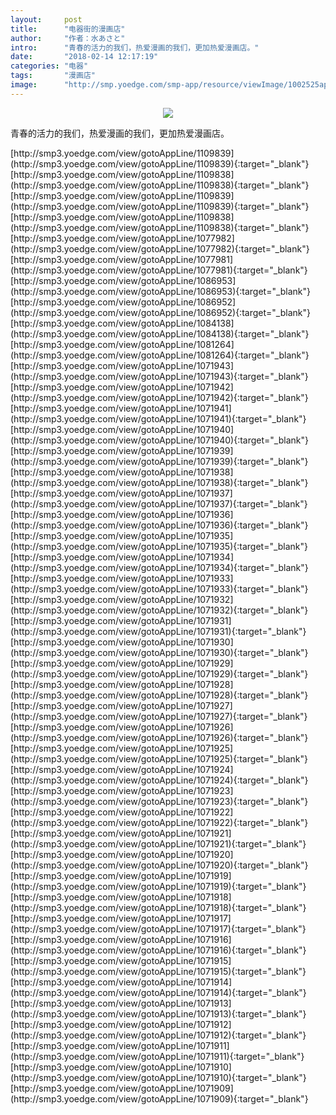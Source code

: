 ```yaml
---
layout:     post
title:      "电器街的漫画店"
author:     "作者：水あさと"
intro:      "青春的活力的我们，热爱漫画的我们，更加热爱漫画店。"
date:       "2018-02-14 12:17:19"
categories: "电器"
tags:       "漫画店"
image:      "http://smp.yoedge.com/smp-app/resource/viewImage/1002525appline.png"
---
```

<div style="text-align: center">
<p><img src="http://smp.yoedge.com/smp-app/resource/viewImage/1002525appline.png"/></p>
</div>
<p class="post-meta">
<span>青春的活力的我们，热爱漫画的我们，更加热爱漫画店。</span>
</p>
[http://smp3.yoedge.com/view/gotoAppLine/1109839](http://smp3.yoedge.com/view/gotoAppLine/1109839){:target="_blank"}
[http://smp3.yoedge.com/view/gotoAppLine/1109838](http://smp3.yoedge.com/view/gotoAppLine/1109838){:target="_blank"}
[http://smp3.yoedge.com/view/gotoAppLine/1109839](http://smp3.yoedge.com/view/gotoAppLine/1109839){:target="_blank"}
[http://smp3.yoedge.com/view/gotoAppLine/1109838](http://smp3.yoedge.com/view/gotoAppLine/1109838){:target="_blank"}
[http://smp3.yoedge.com/view/gotoAppLine/1077982](http://smp3.yoedge.com/view/gotoAppLine/1077982){:target="_blank"}
[http://smp3.yoedge.com/view/gotoAppLine/1077981](http://smp3.yoedge.com/view/gotoAppLine/1077981){:target="_blank"}
[http://smp3.yoedge.com/view/gotoAppLine/1086953](http://smp3.yoedge.com/view/gotoAppLine/1086953){:target="_blank"}
[http://smp3.yoedge.com/view/gotoAppLine/1086952](http://smp3.yoedge.com/view/gotoAppLine/1086952){:target="_blank"}
[http://smp3.yoedge.com/view/gotoAppLine/1084138](http://smp3.yoedge.com/view/gotoAppLine/1084138){:target="_blank"}
[http://smp3.yoedge.com/view/gotoAppLine/1081264](http://smp3.yoedge.com/view/gotoAppLine/1081264){:target="_blank"}
[http://smp3.yoedge.com/view/gotoAppLine/1071943](http://smp3.yoedge.com/view/gotoAppLine/1071943){:target="_blank"}
[http://smp3.yoedge.com/view/gotoAppLine/1071942](http://smp3.yoedge.com/view/gotoAppLine/1071942){:target="_blank"}
[http://smp3.yoedge.com/view/gotoAppLine/1071941](http://smp3.yoedge.com/view/gotoAppLine/1071941){:target="_blank"}
[http://smp3.yoedge.com/view/gotoAppLine/1071940](http://smp3.yoedge.com/view/gotoAppLine/1071940){:target="_blank"}
[http://smp3.yoedge.com/view/gotoAppLine/1071939](http://smp3.yoedge.com/view/gotoAppLine/1071939){:target="_blank"}
[http://smp3.yoedge.com/view/gotoAppLine/1071938](http://smp3.yoedge.com/view/gotoAppLine/1071938){:target="_blank"}
[http://smp3.yoedge.com/view/gotoAppLine/1071937](http://smp3.yoedge.com/view/gotoAppLine/1071937){:target="_blank"}
[http://smp3.yoedge.com/view/gotoAppLine/1071936](http://smp3.yoedge.com/view/gotoAppLine/1071936){:target="_blank"}
[http://smp3.yoedge.com/view/gotoAppLine/1071935](http://smp3.yoedge.com/view/gotoAppLine/1071935){:target="_blank"}
[http://smp3.yoedge.com/view/gotoAppLine/1071934](http://smp3.yoedge.com/view/gotoAppLine/1071934){:target="_blank"}
[http://smp3.yoedge.com/view/gotoAppLine/1071933](http://smp3.yoedge.com/view/gotoAppLine/1071933){:target="_blank"}
[http://smp3.yoedge.com/view/gotoAppLine/1071932](http://smp3.yoedge.com/view/gotoAppLine/1071932){:target="_blank"}
[http://smp3.yoedge.com/view/gotoAppLine/1071931](http://smp3.yoedge.com/view/gotoAppLine/1071931){:target="_blank"}
[http://smp3.yoedge.com/view/gotoAppLine/1071930](http://smp3.yoedge.com/view/gotoAppLine/1071930){:target="_blank"}
[http://smp3.yoedge.com/view/gotoAppLine/1071929](http://smp3.yoedge.com/view/gotoAppLine/1071929){:target="_blank"}
[http://smp3.yoedge.com/view/gotoAppLine/1071928](http://smp3.yoedge.com/view/gotoAppLine/1071928){:target="_blank"}
[http://smp3.yoedge.com/view/gotoAppLine/1071927](http://smp3.yoedge.com/view/gotoAppLine/1071927){:target="_blank"}
[http://smp3.yoedge.com/view/gotoAppLine/1071926](http://smp3.yoedge.com/view/gotoAppLine/1071926){:target="_blank"}
[http://smp3.yoedge.com/view/gotoAppLine/1071925](http://smp3.yoedge.com/view/gotoAppLine/1071925){:target="_blank"}
[http://smp3.yoedge.com/view/gotoAppLine/1071924](http://smp3.yoedge.com/view/gotoAppLine/1071924){:target="_blank"}
[http://smp3.yoedge.com/view/gotoAppLine/1071923](http://smp3.yoedge.com/view/gotoAppLine/1071923){:target="_blank"}
[http://smp3.yoedge.com/view/gotoAppLine/1071922](http://smp3.yoedge.com/view/gotoAppLine/1071922){:target="_blank"}
[http://smp3.yoedge.com/view/gotoAppLine/1071921](http://smp3.yoedge.com/view/gotoAppLine/1071921){:target="_blank"}
[http://smp3.yoedge.com/view/gotoAppLine/1071920](http://smp3.yoedge.com/view/gotoAppLine/1071920){:target="_blank"}
[http://smp3.yoedge.com/view/gotoAppLine/1071919](http://smp3.yoedge.com/view/gotoAppLine/1071919){:target="_blank"}
[http://smp3.yoedge.com/view/gotoAppLine/1071918](http://smp3.yoedge.com/view/gotoAppLine/1071918){:target="_blank"}
[http://smp3.yoedge.com/view/gotoAppLine/1071917](http://smp3.yoedge.com/view/gotoAppLine/1071917){:target="_blank"}
[http://smp3.yoedge.com/view/gotoAppLine/1071916](http://smp3.yoedge.com/view/gotoAppLine/1071916){:target="_blank"}
[http://smp3.yoedge.com/view/gotoAppLine/1071915](http://smp3.yoedge.com/view/gotoAppLine/1071915){:target="_blank"}
[http://smp3.yoedge.com/view/gotoAppLine/1071914](http://smp3.yoedge.com/view/gotoAppLine/1071914){:target="_blank"}
[http://smp3.yoedge.com/view/gotoAppLine/1071913](http://smp3.yoedge.com/view/gotoAppLine/1071913){:target="_blank"}
[http://smp3.yoedge.com/view/gotoAppLine/1071912](http://smp3.yoedge.com/view/gotoAppLine/1071912){:target="_blank"}
[http://smp3.yoedge.com/view/gotoAppLine/1071911](http://smp3.yoedge.com/view/gotoAppLine/1071911){:target="_blank"}
[http://smp3.yoedge.com/view/gotoAppLine/1071910](http://smp3.yoedge.com/view/gotoAppLine/1071910){:target="_blank"}
[http://smp3.yoedge.com/view/gotoAppLine/1071909](http://smp3.yoedge.com/view/gotoAppLine/1071909){:target="_blank"}


